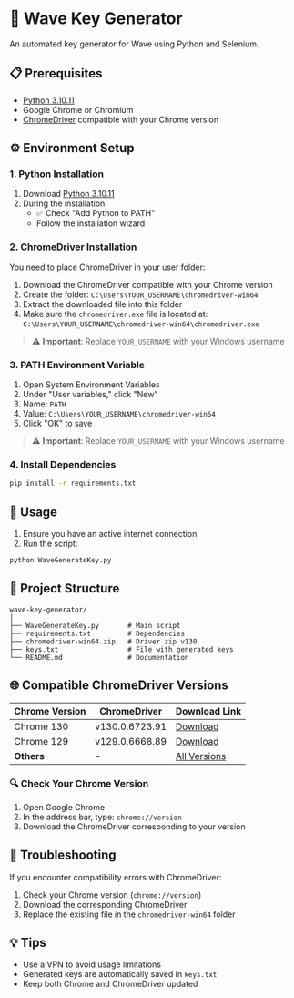 # 🔑 Wave Key Generator

An automated key generator for Wave using Python and Selenium.

## 📋 Prerequisites

- [Python 3.10.11](https://www.python.org/downloads/release/python-31011/)
- Google Chrome or Chromium
- [ChromeDriver](https://googlechromelabs.github.io/chrome-for-testing/) compatible with your Chrome version

## ⚙️ Environment Setup

### 1. Python Installation

1. Download [Python 3.10.11](https://www.python.org/downloads/release/python-31011/)
2. During the installation:
   - ✅ Check "Add Python to PATH"
   - Follow the installation wizard

### 2. ChromeDriver Installation
You need to place ChromeDriver in your user folder:

1. Download the ChromeDriver compatible with your Chrome version
2. Create the folder: `C:\Users\YOUR_USERNAME\chromedriver-win64`
3. Extract the downloaded file into this folder
4. Make sure the `chromedriver.exe` file is located at: `C:\Users\YOUR_USERNAME\chromedriver-win64\chromedriver.exe`
   
> ⚠️ **Important**: Replace `YOUR_USERNAME` with your Windows username

### 3. PATH Environment Variable
1. Open System Environment Variables
2. Under "User variables," click "New"
3. Name: `PATH`
4. Value: `C:\Users\YOUR_USERNAME\chromedriver-win64`
5. Click "OK" to save

> ⚠️ **Important**: Replace `YOUR_USERNAME` with your Windows username

### 4. Install Dependencies

```bash
pip install -r requirements.txt
```

## 🚀 Usage

1. Ensure you have an active internet connection
2. Run the script:
```bash
python WaveGenerateKey.py
```

## 📁 Project Structure

```
wave-key-generator/
│
├── WaveGenerateKey.py       # Main script
├── requirements.txt         # Dependencies
├── chromedriver-win64.zip   # Driver zip v130
├── keys.txt                 # File with generated keys
└── README.md                # Documentation
```

## 🌐 Compatible ChromeDriver Versions

| Chrome Version   | ChromeDriver       | Download Link                                                                 |
|------------------|--------------------|-------------------------------------------------------------------------------|
| Chrome 130       | v130.0.6723.91     | [Download](https://edgedl.me.gvt1.com/edgedl/chrome/chrome-for-testing/130.0.6723.91/win64/chromedriver-win64.zip) |
| Chrome 129       | v129.0.6668.89     | [Download](https://edgedl.me.gvt1.com/edgedl/chrome/chrome-for-testing/129.0.6668.89/win64/chromedriver-win64.zip) |
| **Others**       | -                  | [All Versions](https://googlechromelabs.github.io/chrome-for-testing/) |

### 🔍 Check Your Chrome Version

1. Open Google Chrome
2. In the address bar, type: `chrome://version`
3. Download the ChromeDriver corresponding to your version

## 🔧 Troubleshooting

If you encounter compatibility errors with ChromeDriver:

1. Check your Chrome version (`chrome://version`)
2. Download the corresponding ChromeDriver
3. Replace the existing file in the `chromedriver-win64` folder

## 💡 Tips

- Use a VPN to avoid usage limitations
- Generated keys are automatically saved in `keys.txt`
- Keep both Chrome and ChromeDriver updated
